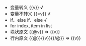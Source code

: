 - 变量转义 {{v}} √
- 变量不转义 {{=v}} √
- if、else if、else √
- for index, item in list
- 块状原文 {{@v}} => {{v}}
- 行内原文 {{@}}{{v}}{{/@}} => {{v}}
